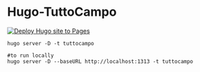 # Hugo-TuttoCampo
[![Deploy Hugo site to Pages](https://github.com/Allan-Nava/Hugo-TuttoCampo/actions/workflows/hugo.yml/badge.svg)](https://github.com/Allan-Nava/Hugo-TuttoCampo/actions/workflows/hugo.yml)

```
hugo server -D -t tuttocampo

#to run locally
hugo server -D --baseURL http://localhost:1313 -t tuttocampo
```